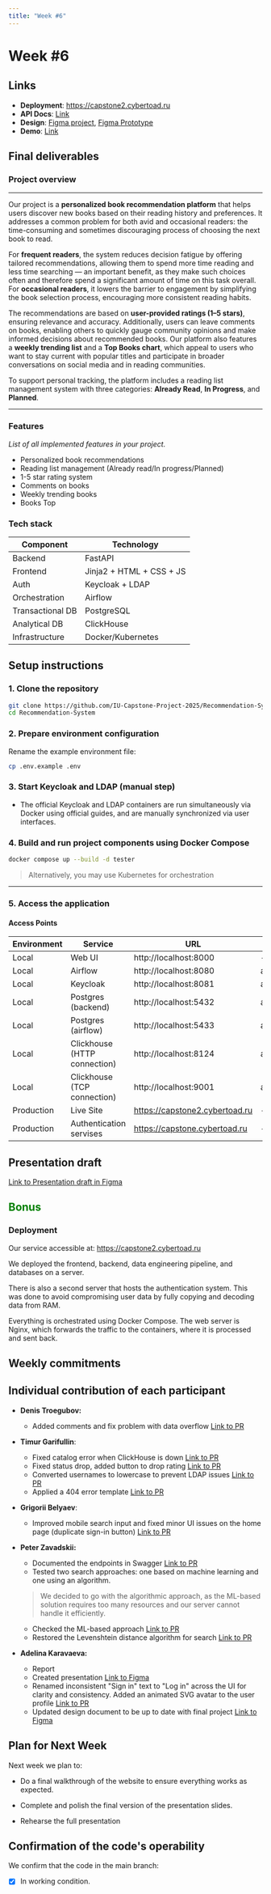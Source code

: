 ```yaml
---
title: "Week #6"
---
```


# **Week #6**

## Links


- **Deployment**: https://capstone2.cybertoad.ru
- **API Docs**: [Link](https://capstone2.cybertoad.ru/docs)
- **Design**: [Figma project](https://www.figma.com/design/xNFLKEMXjPU4oMtQYabylN/Updated-version-of-capstone-design?t=xbY9QV8L2pccg2hS-0), [Figma Prototype](https://www.figma.com/proto/xNFLKEMXjPU4oMtQYabylN/Updated-version-of-capstone-design?node-id=0-1&t=xbY9QV8L2pccg2hS-1)
- **Demo**: [Link](https://drive.google.com/file/d/1H-P_QaxrbGD5bL2pDW7EJ1dNtjW-X16a/view?usp=sharing)


## Final deliverables

### Project overview


---

Our project is a **personalized book recommendation platform** that helps users discover new books based on their reading history and preferences. It addresses a common problem for both avid and occasional readers: the time-consuming and sometimes discouraging process of choosing the next book to read.

For **frequent readers**, the system reduces decision fatigue by offering tailored recommendations, allowing them to spend more time reading and less time searching — an important benefit, as they make such choices often and therefore spend a significant amount of time on this task overall. For **occasional readers**, it lowers the barrier to engagement by simplifying the book selection process, encouraging more consistent reading habits.

The recommendations are based on **user-provided ratings (1–5 stars)**, ensuring relevance and accuracy. Additionally, users can leave comments on books, enabling others to quickly gauge community opinions and make informed decisions about recommended books. Our platform also features a **weekly trending list** and a **Top Books chart**, which appeal to users who want to stay current with popular titles and participate in broader conversations on social media and in reading communities.

To support personal tracking, the platform includes a reading list management system with three categories: **Already Read**, **In Progress**, and **Planned**.

---


### Features

*List of all implemented features in your project.*
- Personalized book recommendations
- Reading list management (Already read/In progress/Planned)
- 1-5 star rating system
- Comments on books
- Weekly trending books
- Books Top

### Tech stack


| Component           | Technology               |
|---------------------|--------------------------|
| Backend             | FastAPI                  |
| Frontend            | Jinja2 + HTML + CSS + JS |
| Auth                | Keycloak + LDAP          |
| Orchestration       | Airflow                  |
| Transactional DB    | PostgreSQL               |
| Analytical DB       | ClickHouse               |
| Infrastructure      | Docker/Kubernetes        |

## Setup instructions

### 1. Clone the repository

```bash
git clone https://github.com/IU-Capstone-Project-2025/Recommendation-System.git
cd Recommendation-System
````



### 2. Prepare environment configuration

Rename the example environment file:

```bash
cp .env.example .env
```



### 3. Start Keycloak and LDAP (manual step)


*  The official Keycloak and LDAP containers are run simultaneously via Docker using official guides, and are manually synchronized via user interfaces.


### 4. Build and run project components using Docker Compose

```bash
docker compose up --build -d tester
```

> Alternatively, you may use Kubernetes for orchestration


---

### 5. Access the application

#### Access Points

| Environment | Service                        | URL                           | Credentials       |
|-------------|--------------------------------|-------------------------------|-------------------|
| Local       | Web UI                         | http://localhost:8000         | -                 |
| Local       | Airflow                        | http://localhost:8080         | admin/admin       |
| Local       | Keycloak                       | http://localhost:8081         | admin/admin       |
| Local       | Postgres (backend)             | http://localhost:5432         | admin/admin       |
| Local       | Postgres (airflow)             | http://localhost:5433         | admin/admin       |
| Local       | Clickhouse   (HTTP connection) | http://localhost:8124         | admin/admin       |
| Local       | Clickhouse   (TCP connection)  | http://localhost:9001         | admin/admin       |
| Production  | Live Site                      | https://capstone2.cybertoad.ru | -                 |
| Production  | Authentication servises        | https://capstone.cybertoad.ru | -                 |



## Presentation draft

[Link to Presentation draft in Figma](https://www.figma.com/design/ughJVRINrdGOumdGw9g6ja/Capstone_Presentation_Slides?node-id=0-1&t=zhxaBj53Z3G9SHrI-1)


## <span style="color:green">Bonus</span>

### Deployment

Our service accessible at: https://capstone2.cybertoad.ru

We deployed the frontend, backend, data engineering pipeline, and databases on a server.

There is also a second server that hosts the authentication system. This was done to avoid compromising user data by fully copying and decoding data from RAM.

Everything is orchestrated using Docker Compose. The web server is Nginx, which forwards the traffic to the containers, where it is processed and sent back.

## Weekly commitments

## Individual contribution of each participant

- **Denis Troegubov:**
    - Added comments and fix problem with data overflow [Link to PR](https://github.com/IU-Capstone-Project-2025/Recommendation-System/pull/94)

  
- **Timur Garifullin**:
    - Fixed catalog error when ClickHouse is down [Link to PR](https://github.com/IU-Capstone-Project-2025/Recommendation-System/pull/88)
    - Fixed status drop, added button to drop rating [Link to PR](https://github.com/IU-Capstone-Project-2025/Recommendation-System/pull/88)
    - Converted usernames to lowercase to prevent LDAP issues [Link to PR](https://github.com/IU-Capstone-Project-2025/Recommendation-System/pull/88)
    - Applied a 404 error template [Link to PR](https://github.com/IU-Capstone-Project-2025/Recommendation-System/pull/88)


- **Grigorii Belyaev**:
    - Improved mobile search input and fixed minor UI issues on the home page (duplicate sign-in button) [Link to PR](https://github.com/IU-Capstone-Project-2025/Recommendation-System/pull/89)


- **Peter Zavadskii:**
    - Documented the endpoints in Swagger [Link to PR](https://github.com/IU-Capstone-Project-2025/Recommendation-System/pull/93)
    - Tested two search approaches: one based on machine learning and one using an algorithm. 

  > We decided to go with the algorithmic approach, as the ML-based solution requires too many resources and our server cannot handle it efficiently.

    - Checked the ML-based approach [Link to PR](https://github.com/IU-Capstone-Project-2025/Recommendation-System/pull/91)
    - Restored the Levenshtein distance algorithm for search [Link to PR](https://github.com/IU-Capstone-Project-2025/Recommendation-System/pull/92)


- **Adelina Karavaeva:**
    - Report
    - Created presentation [Link to  Figma](https://www.figma.com/design/ughJVRINrdGOumdGw9g6ja/Capstone_Presentation_Slides?node-id=0-1&t=zhxaBj53Z3G9SHrI-1)
    - Renamed inconsistent "Sign in" text to "Log in" across the UI for clarity and consistency.
Added an animated SVG avatar to the user profile [Link to PR](https://github.com/IU-Capstone-Project-2025/Recommendation-System/pull/90)
    - Updated design document to be up to date with final project [Link to  Figma](https://www.figma.com/design/xNFLKEMXjPU4oMtQYabylN/Updated-version-of-capstone-design?t=3SqWYiqJ3LkUnnK2-0)

## Plan for Next Week

Next week we plan to:

- Do a final walkthrough of the website to ensure everything works as expected.

- Complete and polish the final version of the presentation slides.

- Rehearse the full presentation






## Confirmation of the code's operability

We confirm that the code in the main branch:
- [x] In working condition.
